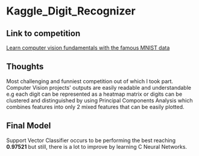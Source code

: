 # Kaggle_Digit_Recognizer

## Link to competition
[Learn computer vision fundamentals with the famous MNIST data](https://www.kaggle.com/c/digit-recognizer)

## Thoughts
Most challenging and funniest competition out of which I took part. Computer Vision projects' outputs are easily readable and understandable e.g each digit can be represented as a heatmap matrix or digits can be clustered and distinguished by using Principal Components Analysis which combines features into only 2 mixed features that can be easily plotted.

## Final Model
Support Vector Classifier occurs to be performing the best reaching **0.97521** but still, there is a lot to improve by learning C Neural Networks.
